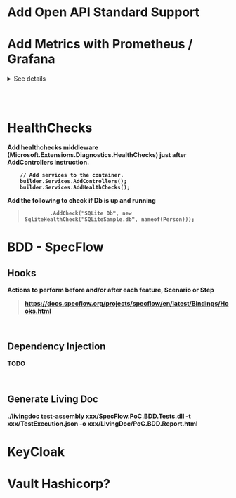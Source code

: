 # Add Open API Standard Support


# Add Metrics with Prometheus / Grafana


<details>

<summary>See details</summary>

## <b>Install Prometheus and Grafana as a Docker container


https://docs.docker.com/config/daemon/prometheus/



### PROMETHEUS

> docker run --name my-prometheus --mount type=bind,source=/tmp/prometheus.> yml,destination=/etc/prometheus/prometheus.yml -p 9090:9090 prom/prometheus



### GRAFANA

> docker run -d -p 3000:3000 --name=grafana grafana/grafana-enterprise

Open Grafana => Home > Connections > Add Data Source > Prometheus
Set the following value into Prometheus server URL: 
http://host.docker.internal:9090  


## <b>Install dotnet counters
<br>

> dotnet tool install --global dotnet-counters 

Le répertoire d'outils <i>'/Users/xxx/.dotnet/tools'</i> n'est pas dans la variable d'environnement PATH.
Si vous utilisez zsh, vous pouvez l'ajouter à votre profil en exécutant la commande suivante :

> cat << \EOF >> ~/.zprofile
> 
 Ajouter les outils du kit SDK .NET Core
> export PATH="$PATH:/Users/xxx/.dotnet/tools"
> EOF

Exécutez ensuite 
> zsh -l

afin de le rendre disponible pour la session active.

Vous pouvez uniquement l'ajouter à la session active en exécutant la commande suivante :

> export PATH="$PATH:/Users/xxx/.dotnet/tools"

### Customize prometheus.yml



</details>

<br><br>



# HealthChecks

Add healthchecks middleware (Microsoft.Extensions.Diagnostics.HealthChecks)
just after AddControllers instruction.

        // Add services to the container.
        builder.Services.AddControllers();
        builder.Services.AddHealthChecks();  

Add the following to check if Db is up and running
>             .AddCheck("SQLite Db", new SqliteHealthCheck("SQLiteSample.db", nameof(Person)));  



# BDD - SpecFlow
## Hooks

Actions to perform before and/or after each feature, Scenario or Step
> https://docs.specflow.org/projects/specflow/en/latest/Bindings/Hooks.html

<br>

## Dependency Injection

TODO

<br>

## Generate Living Doc

./livingdoc test-assembly xxx/SpecFlow.PoC.BDD.Tests.dll -t xxx/TestExecution.json -o xxx/LivingDoc/PoC.BDD.Report.html

# KeyCloak

# Vault Hashicorp?